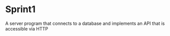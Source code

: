 # Sprint1

A server program that connects to a database and implements an API that is accessible via HTTP
